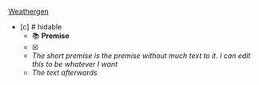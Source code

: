[Weathergen](obsidian.md/Attachments/Weathergen.xlsm%20-%20Shortcut.lnk)

- [c] # hidable
  - 📚 **Premise**
  - [x] 
  - <i>The short premise is the premise without much text to it. I can edit this to be
whatever
I
want</i>
  - <i>The text afterwards</i>
 